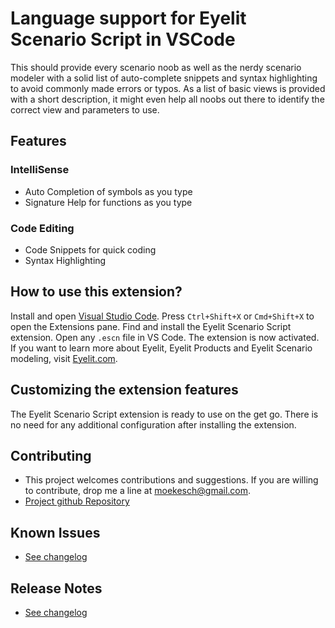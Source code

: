 # Language support for Eyelit Scenario Script in VSCode
This should provide every scenario noob as well as the nerdy scenario modeler with a solid list of auto-complete snippets and syntax highlighting to avoid commonly made errors or typos. As a list of basic views is provided with a short description, it might even help all noobs out there to identify the correct view and parameters to use.

## Features
### IntelliSense
- Auto Completion of symbols as you type
- Signature Help for functions as you type
### Code Editing
- Code Snippets for quick coding
- Syntax Highlighting

## How to use this extension?
Install and open [Visual Studio Code](https://code.visualstudio.com). Press `Ctrl+Shift+X` or `Cmd+Shift+X` to open the Extensions pane. Find and install the Eyelit Scenario Script extension. Open any `.escn` file in VS Code. The extension is now activated.
If you want to learn more about Eyelit, Eyelit Products and Eyelit Scenario modeling, visit [Eyelit.com](https://www.eyelit.com).

## Customizing the extension features
The Eyelit Scenario Script extension is ready to use on the get go. There is no need for any additional configuration after installing the extension.

## Contributing
* This project welcomes contributions and suggestions. If you are willing to contribute, drop me a line at [moekesch@gmail.com](mailto:moekesch@gmail.com).
* [Project github Repository](https://github.com/amoekesch/vscode-ext-escn)

## Known Issues
* [See changelog](https://github.com/amoekesch/vscode-ext-escn/blob/master/CHANGELOG.md)

## Release Notes
* [See changelog](https://github.com/amoekesch/vscode-ext-escn/blob/master/CHANGELOG.md)
